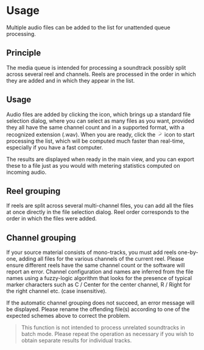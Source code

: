 # Usage
Multiple audio files can be added to the list for unattended queue processing.

## Principle
The media queue is intended for processing a soundtrack possibly split across
several reel and channels. Reels are processed in the order in which they are added and in which
they appear in the list.

## Usage
Audio files are added by clicking the icon, which
brings up a standard file selection dialog, where you can select as many files as you want, provided
they all have the same channel count and in a supported format, with a recognized extension (.wav).
When you are ready, click the ![](include/Play.png) icon
to start processing the list, which will be computed much faster than real-time, especially if you
have a fast computer.

The results are displayed when ready in the main view, and you can export these to a file just as
you would with metering statistics computed on incoming audio.

## Reel grouping
If reels are split across several multi-channel files, you can add all the files at once directly in
the file selection dialog. Reel order corresponds to the order in which the files were
added.

## Channel grouping
If your source material consists of mono-tracks, you must
add reels one-by-one, adding all files for the various channels of the current reel. Please ensure
different reels have the same channel count or the software will report an error. Channel
configuration and names are inferred from the file names using a fuzzy-logic algorithm that looks
for the presence of typical marker characters such as C / Center for the center channel, R / Right
for the right channel etc. (case insensitive).

If the automatic channel grouping does not succeed, an error message will be displayed. Please
rename the offending file(s) according to one of the expected schemes above to correct the problem.

>This function is not intended to process unrelated soundtracks in batch mode.
Please repeat the operation as necessary if you wish to obtain separate results for individual
tracks.


